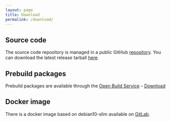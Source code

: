 ```yaml
---
layout: page
title: Download
permalink: /download/
---
```


## Source code
The source code repository is managed in a public GitHub <a href="https://github.com/jcorporation/myMPD/">repository</a>. You can download the latest release tarball <a href="https://github.com/jcorporation/myMPD/releases">here</a>.

## Prebuild packages
Prebuild packages are available through the <a href="https://build.opensuse.org/package/show/home:jcorporation/myMPD">Open Build Service</a> &ndash; <a href="https://download.opensuse.org/repositories/home:/jcorporation/">Download</a>

## Docker image
There is a docker image based on debian10-slim available on <a href="https://gitlab.com/jcorporation/myMPD/container_registry">GitLab</a>.
